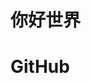 <!doctype html>
<html>
<head>
<meta charset="utf-8">
<title>张博涛</title>
</head>

<body>
<h1>你好世界</h1>
<h1>GitHub</h1>
</body>
</html>
